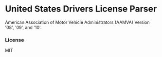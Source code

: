 # United States Drivers License Parser

American Association of Motor Vehicle Administrators (AAMVA) Version '08', '09', and '10'.

### License
MIT